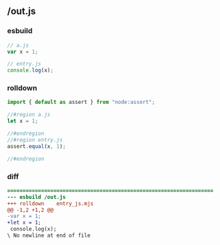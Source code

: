 ## /out.js
### esbuild
```js
// a.js
var x = 1;

// entry.js
console.log(x);
```
### rolldown
```js
import { default as assert } from "node:assert";

//#region a.js
let x = 1;

//#endregion
//#region entry.js
assert.equal(x, 1);

//#endregion

```
### diff
```diff
===================================================================
--- esbuild	/out.js
+++ rolldown	entry_js.mjs
@@ -1,2 +1,2 @@
-var x = 1;
+let x = 1;
 console.log(x);
\ No newline at end of file

```
